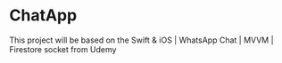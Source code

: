<h1>ChatApp</h1>
This project will be based on the Swift & iOS | WhatsApp Chat | MVVM | Firestore socket from Udemy

